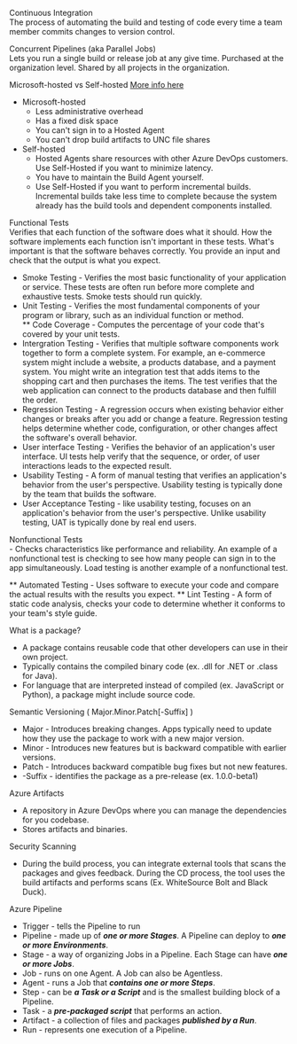 Continuous Integration  
The process of automating the build and testing of code every time a team member commits changes to version control.

Concurrent Pipelines (aka Parallel Jobs)  
Lets you run a single build or release job at any give time. Purchased at the organization level. Shared by all projects in the organization.

Microsoft-hosted vs Self-hosted 
[More info here](https://docs.microsoft.com/en-us/azure/devops/pipelines/agents/hosted?view=azure-devops&tabs=yaml)

* Microsoft-hosted
	* Less administrative overhead
	* Has a fixed disk space
	* You can't sign in to a Hosted Agent
	* You can't drop build artifacts to UNC file shares
* Self-hosted
	* Hosted Agents share resources with other Azure DevOps customers. Use Self-Hosted if you want to minimize latency.
	* You have to maintain the Build Agent yourself.
	* Use Self-Hosted if you want to perform incremental builds. Incremental builds take less time to complete because the system already has the build tools and dependent components installed.

Functional Tests  
Verifies that each function of the software does what it should. How the software implements each function isn't important in these tests. What's important is that the software behaves correctly. You provide an input and check that the output is what you expect.

* Smoke Testing - Verifies the most basic functionality of your application or service. These tests are often run before more complete and exhaustive tests. Smoke tests should run quickly.
* Unit Testing - Verifies the most fundamental components of your program or library, such as an individual function or method.  
	** Code Coverage - Computes the percentage of your code that's covered by your unit tests.
* Intergration Testing - Verifies that multiple software components work together to form a complete system. For example, an e-commerce system might include a website, a products database, and a payment system. You might write an integration test that adds items to the shopping cart and then purchases the items. The test verifies that the web application can connect to the products database and then fulfill the order.
* Regression Testing - A regression occurs when existing behavior either changes or breaks after you add or change a feature. Regression testing helps determine whether code, configuration, or other changes affect the software's overall behavior.
* User interface Testing - Verifies the behavior of an application's user interface. UI tests help verify that the sequence, or order, of user interactions leads to the expected result.
* Usability Testing - A form of manual testing that verifies an application's behavior from the user's perspective. Usability testing is typically done by the team that builds the software.
* User Acceptance Testing - like usability testing, focuses on an application's behavior from the user's perspective. Unlike usability testing, UAT is typically done by real end users.  

Nonfunctional Tests  
	- Checks characteristics like performance and reliability. An example of a nonfunctional test is checking to see how many people can sign in to the app simultaneously. Load testing is another example of a nonfunctional test.  

** Automated Testing - Uses software to execute your code and compare the actual results with the results you expect.
** Lint Testing - A form of static code analysis, checks your code to determine whether it conforms to your team's style guide.



What is a package?
* A package contains reusable code that other developers can use in their own project.
* Typically contains the compiled binary code (ex. .dll for .NET or .class for Java).
* For language that are interpreted instead of compiled (ex. JavaScript or Python), a package might include source code.

Semantic Versioning ( Major.Minor.Patch[-Suffix] )

* Major - Introduces breaking changes. Apps typically need to update how they use the package to work with a new major version. 
* Minor - Introduces new features but is backward compatible with earlier versions.
* Patch - Introduces backward compatible bug fixes but not new features.
* -Suffix - identifies the package as a pre-release (ex. 1.0.0-beta1)

Azure Artifacts
- A repository in Azure DevOps where you can manage the dependencies for you codebase.
- Stores artifacts and binaries.

Security Scanning
- During the build process, you can integrate external tools that scans the packages and gives feedback. During the CD process, the tool uses the build artifacts and performs scans (Ex. WhiteSource Bolt and Black Duck).

Azure Pipeline  
* Trigger - tells the Pipeline to run
* Pipeline - made up of ***one or more Stages***. A Pipeline can deploy to ***one or more Environments***.
* Stage - a way of organizing Jobs in a Pipeline. Each Stage can have ***one or more Jobs***.
* Job - runs on one Agent. A Job can also be Agentless.
* Agent - runs a Job that ***contains one or more Steps***.
* Step - can be ***a Task or a Script*** and is the smallest building block of a Pipeline.
* Task - a ***pre-packaged script*** that performs an action.
* Artifact - a collection of files and packages ***published by a Run***.
* Run - represents one execution of a Pipeline.